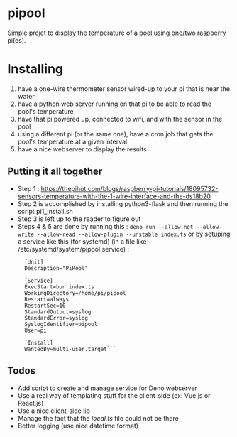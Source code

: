 # pipool
Simple projet to display the temperature of a pool using one/two raspberry pi(es).

# Installing
1. have a one-wire thermometer sensor wired-up to your pi that is near the water
2. have a python web server running on that pi to be able to read the pool's temperature
2. have that pi powered up, connected to wifi, and with the sensor in the pool
3. using a different pi (or the same one), have a cron job that gets the pool's temperature at a given interval
4. have a nice webserver to display the results

## Putting it all together
- Step 1 : https://thepihut.com/blogs/raspberry-pi-tutorials/18095732-sensors-temperature-with-the-1-wire-interface-and-the-ds18b20
- Step 2 is accomplished by installing python3-flask and then running the script pi1_install.sh
- Step 3 is left up to the reader to figure out
- Steps 4 & 5 are done by running this :
`deno run --allow-net --allow-write --allow-read --allow-plugin --unstable index.ts`
  or by setuping a service like this (for systemd) (in a file like /etc/systemd/system/pipool.service) : 
  ```
    [Unit]
    Description="PiPool"
  
    [Service]
    ExecStart=bun index.ts
    WorkingDirectory=/home/pi/pipool
    Restart=always
    RestartSec=10
    StandardOutput=syslog
    StandardError=syslog
    SyslogIdentifier=pipool
    User=pi

    [Install]
    WantedBy=multi-user.target```

## Todos
- Add script to create and manage service for Deno webserver
- Use a real way of templating stuff for the client-side (ex: Vue.js or React.js)
- Use a nice client-side lib
- Manage the fact that the _local.ts_ file could not be there
- Better logging (use nice datetime format) 
